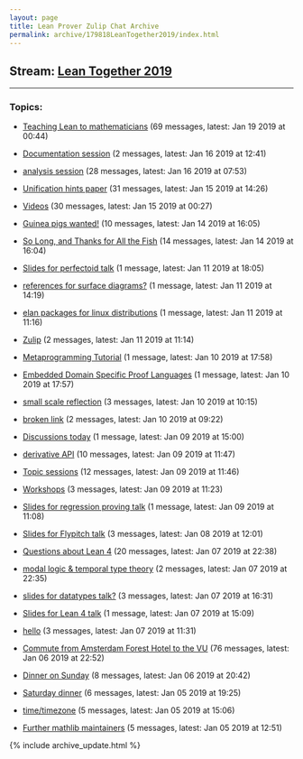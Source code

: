 ```yaml
---
layout: page
title: Lean Prover Zulip Chat Archive
permalink: archive/179818LeanTogether2019/index.html
---
```


## Stream: [Lean Together 2019](https://leanprover-community.github.io/archive/179818LeanTogether2019/index.html)

---

### Topics:

* [Teaching Lean to mathematicians](88047TeachingLeantomathematicians.html) (69 messages, latest: Jan 19 2019 at 00:44)

* [Documentation session](21791Documentationsession.html) (2 messages, latest: Jan 16 2019 at 12:41)

* [analysis session](90889analysissession.html) (28 messages, latest: Jan 16 2019 at 07:53)

* [Unification hints paper](88568Unificationhintspaper.html) (31 messages, latest: Jan 15 2019 at 14:26)

* [Videos](74251Videos.html) (30 messages, latest: Jan 15 2019 at 00:27)

* [Guinea pigs wanted!](44625Guineapigswanted.html) (10 messages, latest: Jan 14 2019 at 16:05)

* [So Long, and Thanks for All the Fish](67846SoLongandThanksforAlltheFish.html) (14 messages, latest: Jan 14 2019 at 16:04)

* [Slides for perfectoid talk](49853Slidesforperfectoidtalk.html) (1 message, latest: Jan 11 2019 at 18:05)

* [references for surface diagrams?](99706referencesforsurfacediagrams.html) (1 message, latest: Jan 11 2019 at 14:19)

* [elan packages for linux distributions](97418elanpackagesforlinuxdistributions.html) (1 message, latest: Jan 11 2019 at 11:16)

* [Zulip](26517Zulip.html) (2 messages, latest: Jan 11 2019 at 11:14)

* [Metaprogramming Tutorial](51967MetaprogrammingTutorial.html) (1 message, latest: Jan 10 2019 at 17:58)

* [Embedded Domain Specific Proof Languages](38246EmbeddedDomainSpecificProofLanguages.html) (1 message, latest: Jan 10 2019 at 17:57)

* [small scale reflection](22669smallscalereflection.html) (3 messages, latest: Jan 10 2019 at 10:15)

* [broken link](09264brokenlink.html) (2 messages, latest: Jan 10 2019 at 09:22)

* [Discussions today](89273Discussionstoday.html) (1 message, latest: Jan 09 2019 at 15:00)

* [derivative API](30286derivativeAPI.html) (10 messages, latest: Jan 09 2019 at 11:47)

* [Topic sessions](20471Topicsessions.html) (12 messages, latest: Jan 09 2019 at 11:46)

* [Workshops](59665Workshops.html) (3 messages, latest: Jan 09 2019 at 11:23)

* [Slides for regression proving talk](35870Slidesforregressionprovingtalk.html) (1 message, latest: Jan 09 2019 at 11:08)

* [Slides for Flypitch talk](08283SlidesforFlypitchtalk.html) (3 messages, latest: Jan 08 2019 at 12:01)

* [Questions about Lean 4](73691QuestionsaboutLean4.html) (20 messages, latest: Jan 07 2019 at 22:38)

* [modal logic & temporal type theory](92067modallogictemporaltypetheory.html) (2 messages, latest: Jan 07 2019 at 22:35)

* [slides for datatypes talk?](51526slidesfordatatypestalk.html) (3 messages, latest: Jan 07 2019 at 16:31)

* [Slides for Lean 4 talk](41996SlidesforLean4talk.html) (1 message, latest: Jan 07 2019 at 15:09)

* [hello](47413hello.html) (3 messages, latest: Jan 07 2019 at 11:31)

* [Commute from Amsterdam Forest Hotel to the VU](19307CommutefromAmsterdamForestHoteltotheVU.html) (76 messages, latest: Jan 06 2019 at 22:52)

* [Dinner on Sunday](35858DinneronSunday.html) (8 messages, latest: Jan 06 2019 at 20:42)

* [Saturday dinner](65678Saturdaydinner.html) (6 messages, latest: Jan 05 2019 at 19:25)

* [time/timezone](32426timetimezone.html) (5 messages, latest: Jan 05 2019 at 15:06)

* [Further mathlib maintainers](36093Furthermathlibmaintainers.html) (5 messages, latest: Jan 05 2019 at 12:51)


{% include archive_update.html %}